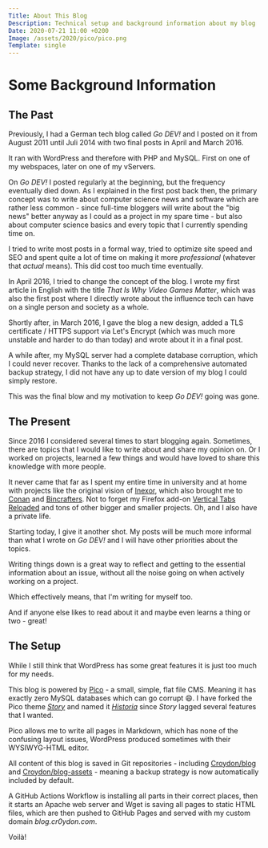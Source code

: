 ```yaml
---
Title: About This Blog
Description: Technical setup and background information about my blog
Date: 2020-07-21 11:00 +0200
Image: /assets/2020/pico/pico.png
Template: single
---
```


# Some Background Information


## The Past

Previously, I had a German tech blog called  _Go DEV!_ and I posted on it from August 2011 until Juli 2014 with two final posts in April and March 2016.

It ran with WordPress and therefore with PHP and MySQL. First on one of my webspaces, later on one of my vServers.

On _Go DEV!_ I posted regularly at the beginning, but the frequency eventually died down. As I explained in the first post back then, the primary concept was to write about computer science news and software which are rather less common - since full-time bloggers will write about the "big news" better anyway as I could as a project in my spare time - but also about computer science basics and every topic that I currently spending time on.

I tried to write most posts in a formal way, tried to optimize site speed and SEO and spent quite a lot of time on making it more _professional_ (whatever that _actual_ means).
This did cost too much time eventually.

In April 2016, I tried to change the concept of the blog. I wrote my first article in English with the title _That Is Why Video Games Matter_, which was also the first post where I directly wrote about the influence tech can have on a single person and society as a whole.

Shortly after, in March 2016, I gave the blog a new design, added a TLS certificate / HTTPS support via Let's Encrypt (which was much more unstable and harder to do than today) and wrote about it in a final post.

A while after, my MySQL server had a complete database corruption, which I could never recover. Thanks to the lack of a comprehensive automated backup strategy, I did not have any up to date version of my blog I could simply restore.

This was the final blow and my motivation to keep _Go DEV!_ going was gone.



## The Present

Since 2016 I considered several times to start blogging again. Sometimes, there are topics that I would like to write about and share my opinion on. Or I worked on projects, learned a few things and would have loved to share this knowledge with more people.

It never came that far as I spent my entire time in university and at home with projects like the original vision of [Inexor](https://inexor.org), which also brought me to [Conan](https://conan.io) and [Bincrafters](https://github.com/bincrafters). Not to forget my Firefox add-on [Vertical Tabs Reloaded](https://github.com/croydon/vertical-tabs-reloaded) and tons of other bigger and smaller projects. Oh, and I also have a private life.

Starting today, I give it another shot. My posts will be much more informal than what I wrote on _Go DEV!_ and I will have other priorities about the topics.

Writing things down is a great way to reflect and getting to the essential information about an issue, without all the noise going on when actively working on a project.

Which effectively means, that I'm writing for myself too.

And if anyone else likes to read about it and maybe even learns a thing or two - great!


## The Setup

While I still think that WordPress has some great features it is just too much for my needs.

This blog is powered by [Pico](https://picocms.org) - a small, simple, flat file CMS. Meaning it has exactly zero MySQL databases which can go corrupt 😄. I have forked the Pico theme [_Story_](https://github.com/BesrourMS/story) and named it [_Historia_](https://github.com/Croydon/pico-theme-historia) since _Story_ lagged several features that I wanted.

Pico allows me to write all pages in Markdown, which has none of the confusing layout issues, WordPress produced sometimes with their WYSIWYG-HTML editor.

All content of this blog is saved in Git repositories - including [Croydon/blog](https://github.com/Croydon/blog/) and [Croydon/blog-assets](https://github.com/Croydon/blog-assets) - meaning a backup strategy is now automatically included by default.

A GitHub Actions Workflow is installing all parts in their correct places, then it starts an Apache web server and Wget is saving all pages to static HTML files, which are then pushed to GitHub Pages and served with my custom domain _blog.cr0ydon.com_.

Voi­là!
